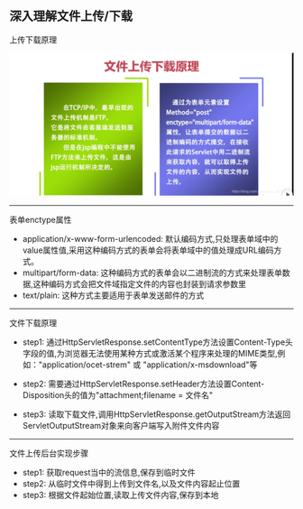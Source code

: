 ## 深入理解文件上传/下载

上传下载原理

![](img/20181119153651896.png)

---

表单enctype属性

- application/x-www-form-urlencoded: 默认编码方式,只处理表单域中的value属性值,采用这种编码方式的表单会将表单域中的值处理成URL编码方式。
- multipart/form-data: 这种编码方式的表单会以二进制流的方式来处理表单数据,这种编码方式会把文件域指定文件的内容也封装到请求参数里
- text/plain: 这种方式主要适用于表单发送邮件的方式

----

文件下载原理

- step1: 通过HttpServletResponse.setContentType方法设置Content-Type头字段的值,为浏览器无法使用某种方式或激活某个程序来处理的MIME类型,例如："application/ocet-strem" 或 "application/x-msdownload"等

- step2: 需要通过HttpServletResponse.setHeader方法设置Content-Disposition头的值为"attachment;filename = 文件名"
- step3: 读取下载文件,调用HttpServletResponse.getOutputStream方法返回ServletOutputStream对象来向客户端写入附件文件内容

---

文件上传后台实现步骤

- step1: 获取request当中的流信息,保存到临时文件
- step2: 从临时文件中得到上传到文件名,以及文件内容起止位置
- step3: 根据文件起始位置,读取上传文件内容,保存到本地